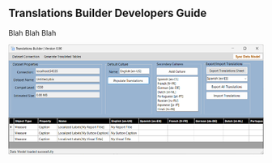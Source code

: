 ## **Translations Builder Developers Guide**

Blah Blah Blah

<img src="./images/DevelopersGuide/media/image1.png"
style="width:5.37946in;height:2.25987in"
alt="Graphical user interface, application Description automatically generated" />

